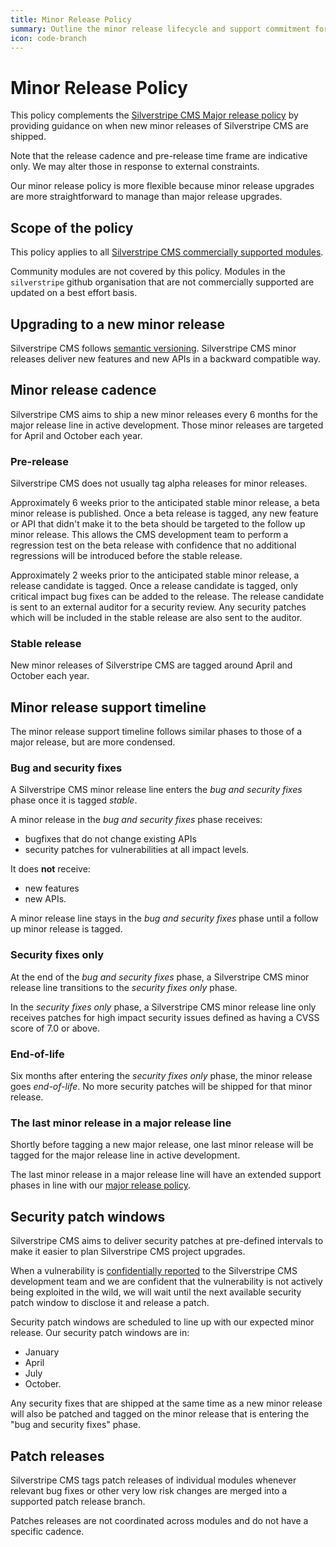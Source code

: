 ```yaml
---
title: Minor Release Policy
summary: Outline the minor release lifecycle and support commitment for Silverstripe CMS
icon: code-branch
---
```


# Minor Release Policy

This policy complements the [Silverstripe CMS Major release policy](major_release_policy) by providing guidance on when new minor releases of Silverstripe CMS are shipped.

Note that the release cadence and pre-release time frame are indicative only. We may alter those in response to external constraints.

Our minor release policy is more flexible because minor release upgrades are more straightforward to manage than major release upgrades. 

## Scope of the policy

This policy applies to all [Silverstripe CMS commercially supported modules](/project_governance/supported_modules/).

Community modules are not covered by this policy. Modules in the `silverstripe` github organisation that are not commercially supported are updated on a best effort basis.

## Upgrading to a new minor release

Silverstripe CMS follows [semantic versioning](https://semver.org/). Silverstripe CMS minor releases deliver new features and new APIs in a backward compatible way.

## Minor release cadence

Silverstripe CMS aims to ship a new minor releases every 6 months for the major release line in active development. Those minor releases are targeted for April and October each year.

### Pre-release

Silverstripe CMS does not usually tag alpha releases for minor releases.

Approximately 6 weeks prior to the anticipated stable minor release, a beta minor release is published. Once a beta release is tagged, any new feature or API that didn't make it to the beta should be targeted to the follow up minor release. This allows the CMS development team to perform a regression test on the beta release with confidence that no additional regressions will be introduced before the stable release.

Approximately 2 weeks prior to the anticipated stable minor release, a release candidate is tagged. Once a release candidate is tagged, only critical impact bug fixes can be added to the release. The release candidate is sent to an external auditor for a security review. Any security patches which will be included in the stable release are also sent to the auditor.

### Stable release

New minor releases of Silverstripe CMS are tagged around April and October each year.

## Minor release support timeline

The minor release support timeline follows similar phases to those of a major release, but are more condensed.

### Bug and security fixes

A Silverstripe CMS minor release line enters the *bug and security fixes* phase once it is tagged *stable*.

A minor release in the *bug and security fixes* phase receives:
- bugfixes that do not change existing APIs
- security patches for vulnerabilities at all impact levels.

It does **not** receive:
- new features
- new APIs.

A minor release line stays in the *bug and security fixes* phase until a follow up minor release is tagged.

### Security fixes only

At the end of the *bug and security fixes* phase, a Silverstripe CMS minor release line transitions to the *security fixes only* phase.

In the *security fixes only* phase, a Silverstripe CMS minor release line only receives patches for high impact security issues defined as having a CVSS score of 7.0 or above.

### End-of-life

Six months after entering the *security fixes only* phase, the minor release goes *end-of-life*. No more security patches will be shipped for that minor release.

### The last minor release in a major release line

Shortly before tagging a new major release, one last minor release will be tagged for the major release line in active development.

The last minor release in a major release line will have an extended support phases in line with our [major release policy](major_release_policy).

## Security patch windows

Silverstripe CMS aims to deliver security patches at pre-defined intervals to make it easier to plan Silverstripe CMS project upgrades.

When a vulnerability is [confidentially reported](/contributing/issues_and_bugs/#reporting-security-issues) to the Silverstripe CMS development team and we are confident that the vulnerability is not actively being exploited in the wild, we will wait until the next available security patch window to disclose it and release a patch.

Security patch windows are scheduled to line up with our expected minor release. Our security patch windows are in:
- January
- April
- July
- October.

Any security fixes that are shipped at the same time as a new minor release will also be patched and tagged on the minor release that is entering the "bug and security fixes" phase.

## Patch releases

Silverstripe CMS tags patch releases of individual modules whenever relevant bug fixes or other very low risk changes are merged into a supported patch release branch.

Patches releases are not coordinated across modules and do not have a specific cadence.